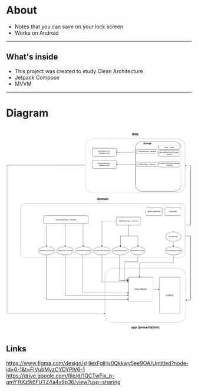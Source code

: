 # About

- Notes that you can save on your lock screen
- Works on Android

---
## What's inside

- This project was created to study Clean Architecture
- Jetpack Compose
- MVVM
---
# Diagram
![](images/ArchitectureDiagram.png)
---
## Links 
https://www.figma.com/design/sHiexFglHv0Qkkwy5ee9OA/Untitled?node-id=0-1&t=FIVubMyzCYDYPlV6-1
https://drive.google.com/file/d/1QCTwFix_p-gmYTtXz9i6FUTZ4a4v9p36/view?usp=sharing
